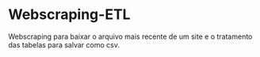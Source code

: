 # Webscraping-ETL
Webscraping para baixar o arquivo mais recente de um site e o tratamento das tabelas para salvar como csv.
